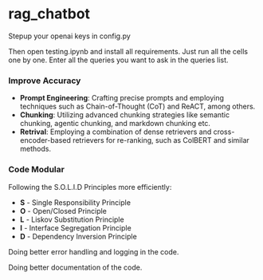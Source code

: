 # rag_chatbot

Stepup your openai keys in config.py

Then open testing.ipynb and install all requirements. Just run all the cells one by one. Enter all the queries you want to ask in the queries list.

### Improve Accuracy
- **Prompt Engineering**: Crafting precise prompts and employing techniques such as Chain-of-Thought (CoT) and ReACT, among others.
- **Chunking**: Utilizing advanced chunking strategies like semantic chunking, agentic chunking, and markdown chunking etc.
- **Retrival**: Employing a combination of dense retrievers and cross-encoder-based retrievers for re-ranking, such as ColBERT and similar methods.

### Code Modular
Following the S.O.L.I.D Principles more efficiently:
- **S** - Single Responsibility Principle
- **O** - Open/Closed Principle
- **L** - Liskov Substitution Principle
- **I** - Interface Segregation Principle
- **D** - Dependency Inversion Principle

Doing better error handling and logging in the code.

Doing better documentation of the code.
